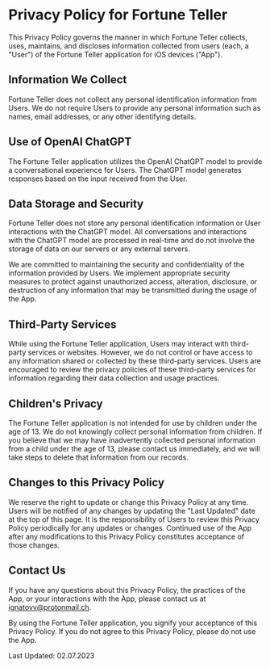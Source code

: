# Privacy Policy for Fortune Teller

This Privacy Policy governs the manner in which Fortune Teller collects, uses, maintains, and discloses information collected from users (each, a "User") of the Fortune Teller application for iOS devices ("App").

## Information We Collect
Fortune Teller does not collect any personal identification information from Users. We do not require Users to provide any personal information such as names, email addresses, or any other identifying details.

## Use of OpenAI ChatGPT
The Fortune Teller application utilizes the OpenAI ChatGPT model to provide a conversational experience for Users. The ChatGPT model generates responses based on the input received from the User.

## Data Storage and Security
Fortune Teller does not store any personal identification information or User interactions with the ChatGPT model. All conversations and interactions with the ChatGPT model are processed in real-time and do not involve the storage of data on our servers or any external servers.

We are committed to maintaining the security and confidentiality of the information provided by Users. We implement appropriate security measures to protect against unauthorized access, alteration, disclosure, or destruction of any information that may be transmitted during the usage of the App.

## Third-Party Services
While using the Fortune Teller application, Users may interact with third-party services or websites. However, we do not control or have access to any information shared or collected by these third-party services. Users are encouraged to review the privacy policies of these third-party services for information regarding their data collection and usage practices.

## Children's Privacy
The Fortune Teller application is not intended for use by children under the age of 13. We do not knowingly collect personal information from children. If you believe that we may have inadvertently collected personal information from a child under the age of 13, please contact us immediately, and we will take steps to delete that information from our records.

## Changes to this Privacy Policy
We reserve the right to update or change this Privacy Policy at any time. Users will be notified of any changes by updating the "Last Updated" date at the top of this page. It is the responsibility of Users to review this Privacy Policy periodically for any updates or changes. Continued use of the App after any modifications to this Privacy Policy constitutes acceptance of those changes.

## Contact Us
If you have any questions about this Privacy Policy, the practices of the App, or your interactions with the App, please contact us at ignatovv@protonmail.ch.

By using the Fortune Teller application, you signify your acceptance of this Privacy Policy. If you do not agree to this Privacy Policy, please do not use the App.

Last Updated: 02.07.2023

